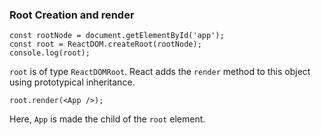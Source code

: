 ### Root Creation and render

```
const rootNode = document.getElementById('app');
const root = ReactDOM.createRoot(rootNode);
console.log(root);
```

`root` is of type `ReactDOMRoot`. React adds the `render` method to this object
using prototypical inheritance.

```
root.render(<App />);
```

Here, `App` is made the child of the `root` element.
